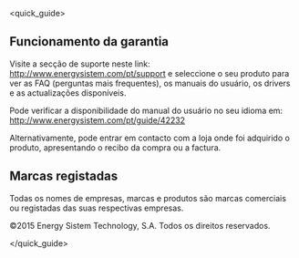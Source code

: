 <quick_guide>
## Funcionamento da garantia

Visite a secção de suporte neste link: http://www.energysistem.com/pt/support e seleccione o seu produto para ver as FAQ (perguntas mais frequentes), os manuais do usuário, os drivers e as actualizações disponíveis. 

Pode verificar a disponibilidade do manual do usuário no seu idioma em: http://www.energysistem.com/pt/guide/42232 

Alternativamente, pode entrar em contacto com a loja onde foi adquirido o produto, apresentando o recibo da compra ou a factura.

## Marcas registadas 

Todas os nomes de empresas, marcas e produtos são marcas comerciais ou registadas das suas respectivas empresas.

©2015 Energy Sistem Technology, S.A. Todos os direitos reservados.


</quick_guide>
